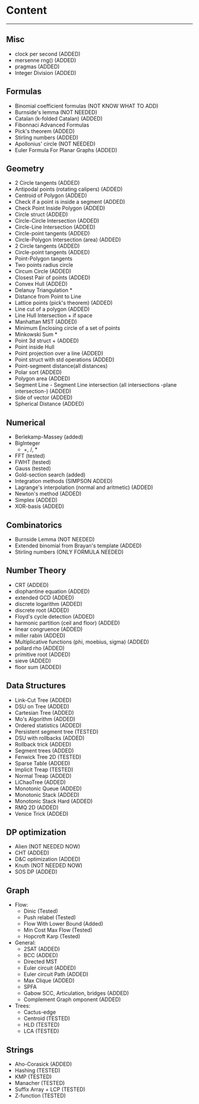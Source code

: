 # Content
---

## Misc
- clock per second (ADDED)
- mersenne rng() (ADDED)
- pragmas (ADDED)
- Integer Division (ADDED)

## Formulas 
- Binomial coefficient formulas (NOT KNOW WHAT TO ADD)
- Burnside's lemma (NOT NEEDED)
- Catalan (k-folded Catalan) (ADDED)
- Fibonnaci Advanced Formulas
- Pick's theorem (ADDED)
- Stirling numbers (ADDED)
- Apollonius' circle (NOT NEEDED)
- Euler Formula For Planar Graphs (ADDED)

## Geometry
- 2 Circle tangents (ADDED)
- Antipodal points (rotating calipers) (ADDED)
- Centroid of Polygon (ADDED)
- Check if a point is inside a segment (ADDED)
- Check Point Inside Polygon (ADDED)
- Circle struct (ADDED)
- Circle-Circle Intersection (ADDED)
- Circle-Line Intersection (ADDED)
- Circle-point tangents (ADDED)
- Circle-Polygon Intersection (area) (ADDED)
- 2 Circle tangents (ADDED)
- Circle-point tangents (ADDED)
- Point-Polygon tangents
- Two points radius circle
- Circum Circle (ADDED)
- Closest Pair of points (ADDED)
- Convex Hull (ADDED)
- Delanuy Triangulation * 
- Distance from Point to Line 
- Lattice points (pick's theorem) (ADDED)
- Line cut of a polygon (ADDED)
- Line Hull Intersection + if space
- Manhattan MST (ADDED)
- Minimum Enclosing circle of a set of points
- Minkowski Sum * 
- Point 3d struct + (ADDED)
- Point inside Hull 
- Point projection over a line (ADDED)
- Point struct with std operations (ADDED)
- Point-segment distance(all distances)
- Polar sort (ADDED)
- Polygon area (ADDED)
- Segment Line - Segment Line intersection (all intersections -plane intersection-) (ADDED)
- Side of vector (ADDED)
- Spherical Distance (ADDED)

## Numerical
- Berlekamp-Massey (added)
- BigInteger
    - +, /, *
- FFT (tested)
- FWHT (tested)
- Gauss (tested)
- Gold-section search (added)
- Integration methods (SIMPSON ADDED)
- Lagrange's interpolation (normal and aritmetic) (ADDED)
- Newton's method (ADDED)
- Simplex (ADDED)
- XOR-basis (ADDED)

## Combinatorics
- Burnside Lemma (NOT NEEDED)
- Extended binomial from Brayan's template (ADDED)
- Stirling numbers (ONLY FORMULA NEEDED)

## Number Theory
- CRT (ADDED)
- diophantine equation (ADDED)
- extended GCD (ADDED)
- discrete logarithm (ADDED)
- discrete root (ADDED)
- Floyd's cycle detection (ADDED)
- harmonic partition (ceil and floor) (ADDED)
- linear congruence (ADDED)
- miller rabin (ADDED)
- Multiplicative functions (phi, moebius, sigma) (ADDED)
- pollard rho (ADDED)
- primitive root (ADDED)
- sieve (ADDED)
- floor sum (ADDED)

## Data Structures
- Link-Cut Tree (ADDED)
- DSU on Tree (ADDED)
- Cartesian Tree (ADDED)
- Mo's Algorithm (ADDED)
- Ordered statistics (ADDED)
- Persistent segment tree (TESTED)
- DSU with rollbacks (ADDED)
- Rollback trick (ADDED)
- Segment trees (ADDED)
- Fenwick Tree 2D (TESTED)
- Sparse Table (ADDED)
- Implicit Treap (TESTED)
- Normal Treap (ADDED)
- LiChaoTree (ADDED)
- Monotonic Queue (ADDED)
- Monotonic Stack (ADDED)
- Monotonic Stack Hard (ADDED)
- RMQ 2D (ADDED)
- Venice Trick (ADDED)

## DP optimization
- Alien (NOT NEEDED NOW)
- CHT (ADDED)
- D&C optimization (ADDED)
- Knuth (NOT NEEDED NOW)
- SOS DP (ADDED)

## Graph
- Flow:
    - Dinic (Tested)
    - Push relabel (Tested)
    - Flow With Lower Bound	(Added)
    - Min Cost Max Flow (Tested)
    - Hopcroft Karp (Tested)
- General:
    - 2SAT (ADDED)
    - BCC (ADDED)
    - Directed MST
    - Euler circuit (ADDED)
    - Euler circuit Path (ADDED)
    - Max Clique (ADDED)
    - SPFA
    - Gabow SCC, Articulation, bridges (ADDED)
    - Complement Graph omponent (ADDED)
- Trees:
    - Cactus-edge
    - Centroid (TESTED)
    - HLD (TESTED)
    - LCA (TESTED)
    
## Strings
- Aho-Corasick (ADDED)
- Hashing (TESTED)
- KMP (TESTED)
- Manacher (TESTED)
- Suffix Array + LCP (TESTED)
- Z-function (TESTED)